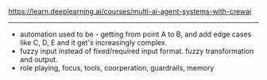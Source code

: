 
<https://learn.deeplearning.ai/courses/multi-ai-agent-systems-with-crewai>

---

- automation used to be - getting from point A to B, and add edge cases like C, D, E and it get's increasingly complex.
- fuzzy input instead of fixed/required input format. fuzzy transformation and output.
- role playing, focus, tools, coorperation, guardrails, memory
